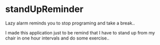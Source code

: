 # standUpReminder
Lazy alarm reminds you to stop programing and take a break..

I made this application just to be remind that I have to stand up from my chair in one hour intervals and do some exercise..
